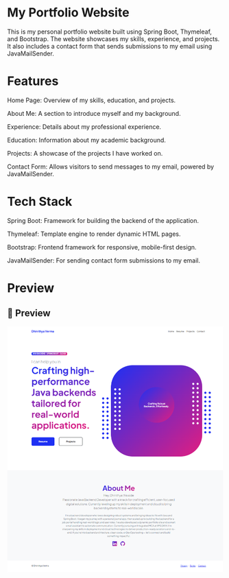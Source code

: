 # My Portfolio Website
This is my personal portfolio website built using Spring Boot, Thymeleaf, and Bootstrap. The website showcases my skills, experience, and projects. It also includes a contact form that sends submissions to my email using JavaMailSender.

# Features
Home Page: Overview of my skills, education, and projects.

About Me: A section to introduce myself and my background.

Experience: Details about my professional experience.

Education: Information about my academic background.

Projects: A showcase of the projects I have worked on.

Contact Form: Allows visitors to send messages to my email, powered by JavaMailSender.

# Tech Stack
Spring Boot: Framework for building the backend of the application.

Thymeleaf: Template engine to render dynamic HTML pages.

Bootstrap: Frontend framework for responsive, mobile-first design.

JavaMailSender: For sending contact form submissions to my email.

# Preview 
## 📸 Preview

![Portfolio Screenshot](src/main/resources/static/assets/images/prj-3.png)
